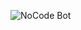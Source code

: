 ![NoCode Bot](https://media.discordapp.net/attachments/707259353408995409/808751058192826439/noloop.gif?width=170&height=170)
